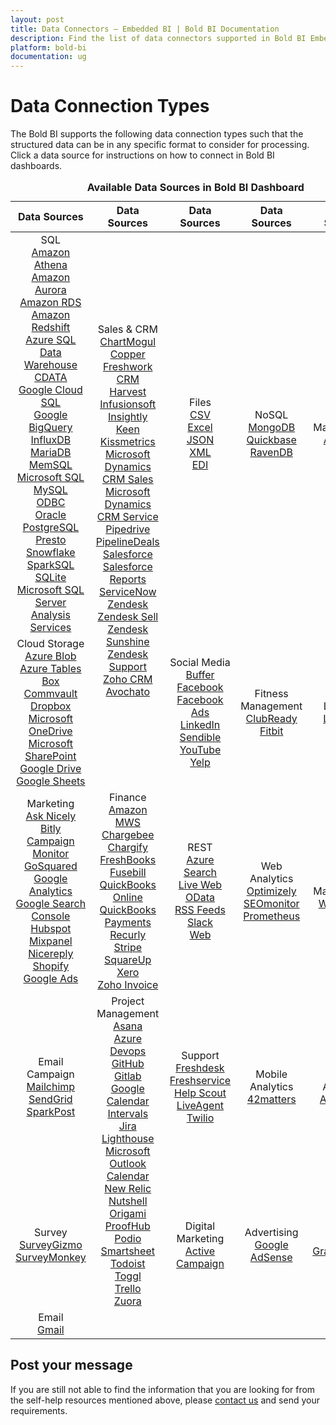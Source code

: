 ```yaml
---
layout: post
title: Data Connectors – Embedded BI | Bold BI Documentation
description: Find the list of data connectors supported in Bold BI Embedded. It includes files, databases, web-based data sources and more.
platform: bold-bi
documentation: ug
---
```


# Data Connection Types

The Bold BI supports the following data connection types such that the structured data can be in any specific format to consider for processing. Click a data source for instructions on how to connect in Bold BI dashboards.

<meta charset="utf-8"/>
<table>
  <caption style="font-size: 16px; font-weight: bold">
    Available Data Sources in Bold BI Dashboard
  </caption>
  <thead>
    <tr>
      <th scope="col">Data Sources</th>
      <th scope="col">Data Sources</th>
      <th scope="col">Data Sources</th>
      <th scope="col">Data Sources</th>
	  <th scope="col">Data Sources</th>
    </tr>
  </thead>
  <tbody>
    <tr>
        <td align="center"> SQL
		    <br> <a href="/embedded-bi/working-with-data-source/data-connectors/amazon-athena/"> Amazon Athena</a>
            <br> <a href="/embedded-bi/working-with-data-source/data-connectors/amazon-aurora/"> Amazon Aurora</a>  
            <br> <a href="/embedded-bi/working-with-data-source/data-connectors/amazon-rds/"> Amazon RDS</a>
            <br> <a href="/embedded-bi/working-with-data-source/data-connectors/amazon-redshift/"> Amazon Redshift</a>
            <br> <a href="/embedded-bi/working-with-data-source/data-connectors/azure-sql-data-warehouse/"> Azure SQL Data Warehouse</a>
            <br> <a href="/embedded-bi/working-with-data-source/data-connectors/cdata/"> CDATA</a>
            <br> <a href="/embedded-bi/working-with-data-source/data-connectors/google-cloud-sql/"> Google Cloud SQL</a>            
            <br> <a href="/embedded-bi/working-with-data-source/data-connectors/google-bigquery/"> Google BigQuery</a>
            <br> <a href="/embedded-bi/working-with-data-source/data-connectors/influxdb/"> InfluxDB</a>
            <br> <a href="/embedded-bi/working-with-data-source/data-connectors/mariadb/"> MariaDB</a>
            <br> <a href="/embedded-bi/working-with-data-source/data-connectors/memsql/"> MemSQL</a>
            <br> <a href="/embedded-bi/working-with-data-source/data-connectors/sql-data-source/"> Microsoft SQL</a>
            <br> <a href="/embedded-bi/working-with-data-source/data-connectors/mysql/"> MySQL</a>
            <br> <a href="/embedded-bi/working-with-data-source/data-connectors/odbc/"> ODBC</a>
            <br> <a href="/embedded-bi/working-with-data-source/data-connectors/oracle/"> Oracle</a>
            <br> <a href="/embedded-bi/working-with-data-source/data-connectors/postgresql/"> PostgreSQL</a>
            <br> <a href="/embedded-bi/working-with-data-source/data-connectors/presto/"> Presto</a>
            <br> <a href="/embedded-bi/working-with-data-source/data-connectors/snowflake/"> Snowflake</a>
            <br> <a href="/embedded-bi/working-with-data-source/data-connectors/sparksql/"> SparkSQL</a>  			
            <br> <a href="/embedded-bi/working-with-data-source/data-connectors/sqlite/"> SQLite</a>          
            <br> <a href="/embedded-bi/working-with-data-source/data-connectors/ssas/"> Microsoft SQL Server Analysis Services</a>
        </td>
        <td align="center" rowspan="2"> Sales & CRM
            <br> <a href="/embedded-bi/working-with-data-source/data-connectors/chart-mogul/"> ChartMogul</a>
            <br> <a href="/embedded-bi/working-with-data-source/data-connectors/copper/"> Copper</a>
            <br> <a href="/embedded-bi/working-with-data-source/data-connectors/freshwork-crm/"> Freshwork CRM</a>
            <br> <a href="/embedded-bi/working-with-data-source/data-connectors/harvest/"> Harvest</a>
            <br> <a href="/embedded-bi/working-with-data-source/data-connectors/infusionsoft/"> Infusionsoft</a>
            <br> <a href="/embedded-bi/working-with-data-source/data-connectors/insightly/"> Insightly</a>
            <br> <a href="/embedded-bi/working-with-data-source/data-connectors/keen/"> Keen</a>
            <br> <a href="/embedded-bi/working-with-data-source/data-connectors/kissmetrics/"> Kissmetrics</a>
            <br> <a href="/embedded-bi/working-with-data-source/data-connectors/microsoft-dynamics-crm/"> Microsoft Dynamics CRM Sales</a>
            <br> <a href="/embedded-bi/working-with-data-source/data-connectors/microsoft-dynamics-crm/"> Microsoft Dynamics CRM Service</a>
            <br> <a href="/embedded-bi/working-with-data-source/data-connectors/pipedrive/"> Pipedrive</a>
            <br> <a href="/embedded-bi/working-with-data-source/data-connectors/pipeline-deals/"> PipelineDeals</a>
            <br> <a href="/embedded-bi/working-with-data-source/data-connectors/salesforce/"> Salesforce</a>
            <br> <a href="/embedded-bi/working-with-data-source/data-connectors/salesforce-reports/"> Salesforce Reports</a>
            <br> <a href="/embedded-bi/working-with-data-source/data-connectors/servicenow/"> ServiceNow</a>
            <br> <a href="/embedded-bi/working-with-data-source/data-connectors/zendesk/"> Zendesk</a>
            <br> <a href="/embedded-bi/working-with-data-source/data-connectors/zendesk-sell/"> Zendesk Sell</a>
			<br> <a href="/embedded-bi/working-with-data-source/data-connectors/zendesk-sunshine/"> Zendesk Sunshine</a>
			<br> <a href="/embedded-bi/working-with-data-source/data-connectors/zendesk-support/"> Zendesk Support</a>
			<br> <a href="/embedded-bi/working-with-data-source/data-connectors/zohocrm/"> Zoho CRM</a>
            <br> <a href="/embedded-bi/working-with-data-source/data-connectors/avochato/"> Avochato</a>
        </td>
        <td align="center"> Files
            <br> <a href="/embedded-bi/working-with-data-source/data-connectors/files/"> CSV</a>
            <br> <a href="/embedded-bi/working-with-data-source/data-connectors/excel/"> Excel</a>
            <br> <a href="/embedded-bi/working-with-data-source/data-connectors/files/"> JSON</a>
            <br> <a href="/embedded-bi/working-with-data-source/data-connectors/files/"> XML</a>
            <br> <a href="/embedded-bi/working-with-data-source/data-connectors/edi/"> EDI</a>
        </td>
        <td align="center"> NoSQL
            <br> <a href="/embedded-bi/working-with-data-source/data-connectors/mongodb/"> MongoDB</a>
            <br> <a href="/embedded-bi/working-with-data-source/data-connectors/quickbase/"> Quickbase</a>
			<br> <a href="/embedded-bi/working-with-data-source/data-connectors/ravendb/"> RavenDB</a>
        </td>
		<td align="center"> Management
            <br> <a href="/embedded-bi/working-with-data-source/data-connectors/appfolio/"> AppFolio</a>
        </td>
    </tr>
    <tr>
        <td align="center"> Cloud Storage
            <br> <a href="/embedded-bi/working-with-data-source/data-connectors/azure-blob/"> Azure Blob</a>
			<br> <a href="/embedded-bi/working-with-data-source/data-connectors/azure-tables/"> Azure Tables</a>
            <br> <a href="/embedded-bi/working-with-data-source/data-connectors/box/"> Box</a>
			<br> <a href="/embedded-bi/working-with-data-source/data-connectors/commvault/"> Commvault</a>
            <br> <a href="/embedded-bi/working-with-data-source/data-connectors/dropbox/"> Dropbox</a>
            <br> <a href="/embedded-bi/working-with-data-source/data-connectors/ms-one-drive/"> Microsoft OneDrive</a>
            <br> <a href="/embedded-bi/working-with-data-source/data-connectors/ms-sharepoint/"> Microsoft SharePoint</a>
            <br> <a href="/embedded-bi/working-with-data-source/data-connectors/google-drive/"> Google Drive</a>
			<br> <a href="/embedded-bi/working-with-data-source/data-connectors/google-sheets/"> Google Sheets</a>
        </td>
        <td align="center"> Social Media
            <br> <a href="/embedded-bi/working-with-data-source/data-connectors/buffer/"> Buffer</a>
			<br> <a href="/embedded-bi/working-with-data-source/data-connectors/facebook/"> Facebook</a>
			<br> <a href="/embedded-bi/working-with-data-source/data-connectors/facebook-ads/"> Facebook Ads</a>
            <br> <a href="/embedded-bi/working-with-data-source/data-connectors/linkedin/"> LinkedIn</a>
			<br> <a href="/embedded-bi/working-with-data-source/data-connectors/sendible/"> Sendible</a> 
            <br> <a href="/embedded-bi/working-with-data-source/data-connectors/youtube/"> YouTube </a>
            <br> <a href="/embedded-bi/working-with-data-source/data-connectors/yelp/"> Yelp </a>
        </td>
		<td align="center"> Fitness Management
            <br> <a href="/embedded-bi/working-with-data-source/data-connectors/clubready/"> ClubReady</a>
			<br> <a href="/embedded-bi/working-with-data-source/data-connectors/fitbit/"> Fitbit</a>
        </td>
		<td align="center"> Learning
            <br> <a href="/embedded-bi/working-with-data-source/data-connectors/lessonly/"> Lessonly</a>
        </td>
    </tr>
    <tr>
        <td align="center"> Marketing
            <br> <a href="/embedded-bi/working-with-data-source/data-connectors/ask-nicely/"> Ask Nicely</a>
            <br> <a href="/embedded-bi/working-with-data-source/data-connectors/bitly/"> Bitly</a>
            <br> <a href="/embedded-bi/working-with-data-source/data-connectors/campaign-monitor/"> Campaign Monitor</a>
            <br> <a href="/embedded-bi/working-with-data-source/data-connectors/go-squared/"> GoSquared</a>
            <br> <a href="/embedded-bi/working-with-data-source/data-connectors/google-analytics/"> Google Analytics</a>
            <br> <a href="/embedded-bi/working-with-data-source/data-connectors/google-search-console/"> Google Search Console</a>
			<br> <a href="/embedded-bi/working-with-data-source/data-connectors/hubspot">Hubspot</a>
            <br> <a href="/embedded-bi/working-with-data-source/data-connectors/mix-panel">Mixpanel</a>
            <br> <a href="/embedded-bi/working-with-data-source/data-connectors/nicereply/"> Nicereply</a>
			<br> <a href="/embedded-bi/working-with-data-source/data-connectors/shopify/"> Shopify</a>
			<br> <a href="/embedded-bi/working-with-data-source/data-connectors/google-ads">Google Ads</a>
        </td>
        <td align="center"> Finance
		    <br> <a href="/embedded-bi/working-with-data-source/data-connectors/amazon-mws/"> Amazon MWS</a>
            <br> <a href="/embedded-bi/working-with-data-source/data-connectors/chargebee/"> Chargebee</a>
            <br> <a href="/embedded-bi/working-with-data-source/data-connectors/chargify/"> Chargify</a>
            <br> <a href="/embedded-bi/working-with-data-source/data-connectors/freshbooks/"> FreshBooks</a>
            <br> <a href="/embedded-bi/working-with-data-source/data-connectors/fusebill/"> Fusebill</a>
			<br> <a href="/embedded-bi/working-with-data-source/data-connectors/quickbooks-online/"> QuickBooks Online</a>
			<br> <a href="/embedded-bi/working-with-data-source/data-connectors/quickbooks-payments/"> QuickBooks Payments</a>
            <br> <a href="/embedded-bi/working-with-data-source/data-connectors/recurly/"> Recurly</a>
            <br> <a href="/embedded-bi/working-with-data-source/data-connectors/stripe/"> Stripe</a>
			<br> <a href="/embedded-bi/working-with-data-source/data-connectors/squareup/"> SquareUp</a>
			<br> <a href="/embedded-bi/working-with-data-source/data-connectors/xero/"> Xero</a>
			<br> <a href="/embedded-bi/working-with-data-source/data-connectors/zoho-invoice/"> Zoho Invoice</a>
        </td>
        <td align="center"> REST
		    <br> <a href="/embedded-bi/working-with-data-source/data-connectors/azure-search/"> Azure Search</a>
			<br> <a href="/embedded-bi/working-with-data-source/data-connectors/live-web/"> Live Web</a>
            <br> <a href="/embedded-bi/working-with-data-source/data-connectors/odata/"> OData</a>
            <br> <a href="/embedded-bi/working-with-data-source/data-connectors/rss-feeds/"> RSS Feeds</a>
			<br> <a href="/embedded-bi/working-with-data-source/data-connectors/slack/"> Slack</a>
            <br> <a href="/embedded-bi/working-with-data-source/data-connectors/restful-web-services/"> Web</a>
        </td>
        <td align="center"> Web Analytics
            <br> <a href="/embedded-bi/working-with-data-source/data-connectors/optimizely/"> Optimizely</a>
            <br> <a href="/embedded-bi/working-with-data-source/data-connectors/seomonitor/"> SEOmonitor</a>
			<br> <a href="/embedded-bi/working-with-data-source/data-connectors/prometheus/"> Prometheus</a>
        </td>
		<td align="center"> Web Management
            <br> <a href="/embedded-bi/working-with-data-source/data-connectors/wordpress/"> WordPress</a>
        </td>
    </tr>
    <tr>
        <td align="center"> Email Campaign
            <br> <a href="/embedded-bi/working-with-data-source/data-connectors/mailchimp/"> Mailchimp</a>
            <br> <a href="/embedded-bi/working-with-data-source/data-connectors/send-grid/"> SendGrid</a>
            <br> <a href="/embedded-bi/working-with-data-source/data-connectors//"> SparkPost</a>
        </td>
        <td align="center" rowspan="2"> Project Management
            <br> <a href="/embedded-bi/working-with-data-source/data-connectors/asana/"> Asana</a>
            <br> <a href="/embedded-bi/working-with-data-source/data-connectors/azure-devops/"> Azure Devops</a>
            <br> <a href="/embedded-bi/working-with-data-source/data-connectors/github/"> GitHub</a>
            <br> <a href="/embedded-bi/working-with-data-source/data-connectors/gitlab/"> Gitlab</a>
            <br> <a href="/embedded-bi/working-with-data-source/data-connectors/google-calendar/"> Google Calendar</a>
            <br> <a href="/embedded-bi/working-with-data-source/data-connectors/intervals/"> Intervals</a>
            <br> <a href="/embedded-bi/working-with-data-source/data-connectors/jira/"> Jira</a>
            <br> <a href="/embedded-bi/working-with-data-source/data-connectors/lighthouse/"> Lighthouse</a>
            <br> <a href="/embedded-bi/working-with-data-source/data-connectors/outlook-calendar/"> Microsoft Outlook Calendar</a>
            <br> <a href="/embedded-bi/working-with-data-source/data-connectors/new-relic/"> New Relic</a>
			<br> <a href="/embedded-bi/working-with-data-source/data-connectors/nutshell/"> Nutshell</a>
			<br> <a href="/embedded-bi/working-with-data-source/data-connectors/origami/"> Origami</a>
			<br> <a href="/embedded-bi/working-with-data-source/data-connectors/proofhub/"> ProofHub</a>
			<br> <a href="/embedded-bi/working-with-data-source/data-connectors/podio/"> Podio</a>
            <br> <a href="/embedded-bi/working-with-data-source/data-connectors/smartsheet/"> Smartsheet</a>
            <br> <a href="/embedded-bi/working-with-data-source/data-connectors/todoist/"> Todoist</a>
            <br> <a href="/embedded-bi/working-with-data-source/data-connectors/toggl/"> Toggl</a>
			<br> <a href="/embedded-bi/working-with-data-source/data-connectors/trello/"> Trello</a>
			<br> <a href="/cloud-bi/working-with-data-source/data-connectors/zuora/"> Zuora</a>
        </td>
        <td align="center"> Support
            <br> <a href="/embedded-bi/working-with-data-source/data-connectors/freshdesk/"> Freshdesk</a>
            <br> <a href="/embedded-bi/working-with-data-source/data-connectors/freshservice/"> Freshservice</a>
            <br> <a href="/embedded-bi/working-with-data-source/data-connectors/help-scout/"> Help Scout</a>
            <br> <a href="/embedded-bi/working-with-data-source/data-connectors/live-agent/"> LiveAgent</a>
            <br> <a href="/embedded-bi/working-with-data-source/data-connectors/twilio/"> Twilio</a>
        </td>
        <td align="center"> Mobile Analytics
            <br> <a href="/embedded-bi/working-with-data-source/data-connectors/42matters/"> 42matters</a>
        </td>
		<td align="center">App Analytics
            <br> <a href="/cloud-bi/working-with-data-source/data-connectors/app-annie/"> App Annie</a>
        </td>
    </tr>
    <tr>
        <td align="center"> Survey
            <br> <a href="/embedded-bi/working-with-data-source/data-connectors/survey-gizmo/"> SurveyGizmo</a>
			<br> <a href="/embedded-bi/working-with-data-source/data-connectors/surveymonkey/"> SurveyMonkey</a>
        </td>
        <td align="center"> Digital Marketing
            <br> <a href="/embedded-bi/working-with-data-source/data-connectors/activecampaign/"> Active Campaign</a>
        </td>
        <td align="center"> Advertising
             <br> <a href="/embedded-bi/working-with-data-source/data-connectors/google-adsense/"> Google AdSense</a>
        </td>
		<td align="center"> Forms
            <br> <a href="/embedded-bi/working-with-data-source/data-connectors/gravity-forms/"> GravityForms</a>
        </td>
		<tr>
		<td align="center">Email
            <br> <a href="/cloud-bi/working-with-data-source/data-connectors/gmail/"> Gmail</a>
        </td>
	</tr>
    </tr>
  </tbody>
</table>

## Post your message
If you are still not able to find the information that you are looking for from the self-help resources mentioned above, please [contact us](https://www.boldbi.com/support) and send your requirements.